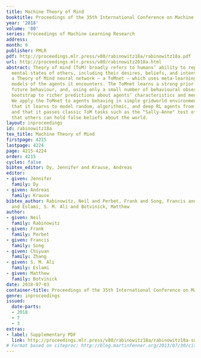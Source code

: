 ```yaml
---
title: Machine Theory of Mind
booktitle: Proceedings of the 35th International Conference on Machine Learning
year: '2018'
volume: '80'
series: Proceedings of Machine Learning Research
address: 
month: 0
publisher: PMLR
pdf: http://proceedings.mlr.press/v80/rabinowitz18a/rabinowitz18a.pdf
url: http://proceedings.mlr.press/v80/rabinowitz2018a.html
abstract: Theory of mind (ToM) broadly refers to humans’ ability to represent the
  mental states of others, including their desires, beliefs, and intentions. We design
  a Theory of Mind neural network – a ToMnet – which uses meta-learning to build such
  models of the agents it encounters. The ToMnet learns a strong prior model for agents’
  future behaviour, and, using only a small number of behavioural observations, can
  bootstrap to richer predictions about agents’ characteristics and mental states.
  We apply the ToMnet to agents behaving in simple gridworld environments, showing
  that it learns to model random, algorithmic, and deep RL agents from varied populations,
  and that it passes classic ToM tasks such as the "Sally-Anne" test of recognising
  that others can hold false beliefs about the world.
layout: inproceedings
id: rabinowitz18a
tex_title: Machine Theory of Mind
firstpage: 4215
lastpage: 4224
page: 4215-4224
order: 4215
cycles: false
bibtex_editor: Dy, Jennifer and Krause, Andreas
editor:
- given: Jennifer
  family: Dy
- given: Andreas
  family: Krause
bibtex_author: Rabinowitz, Neil and Perbet, Frank and Song, Francis and Zhang, Chiyuan
  and Eslami, S. M. Ali and Botvinick, Matthew
author:
- given: Neil
  family: Rabinowitz
- given: Frank
  family: Perbet
- given: Francis
  family: Song
- given: Chiyuan
  family: Zhang
- given: S. M. Ali
  family: Eslami
- given: Matthew
  family: Botvinick
date: 2018-07-03
container-title: Proceedings of the 35th International Conference on Machine Learning
genre: inproceedings
issued:
  date-parts:
  - 2018
  - 7
  - 3
extras:
- label: Supplementary PDF
  link: http://proceedings.mlr.press/v80/rabinowitz18a/rabinowitz18a-supp.pdf
# Format based on citeproc: http://blog.martinfenner.org/2013/07/30/citeproc-yaml-for-bibliographies/
---
```

